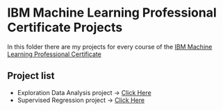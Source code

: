 # IBM Machine Learning Professional Certificate Projects
In this folder there are my projects for every course of the [IBM Machine Learning Professional Certificate](https://www.coursera.org/professional-certificates/ibm-machine-learning) 

## Project list
* Exploration Data Analysis project -> [Click Here](https://github.com/Biagio10/ML-Adventures/blob/main/IBM-Machine-Learning-Professional-Certificate/EDA_Final_Project_.ipynb)
* Supervised Regression project -> [Click Here](https://github.com/Biagio10/ML-Adventures/blob/main/IBM-Machine-Learning-Professional-Certificate/Supervised_ML_Regression_Final_Project.ipynb)
